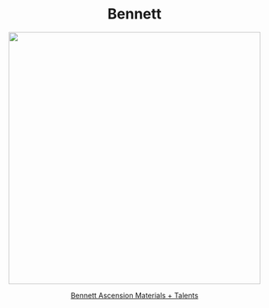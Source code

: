 <body>
  <div align="center">
    <h1> Bennett </h1>
<img src="https://static.wikia.nocookie.net/genshin-impact/images/f/f9/Personagem_Bennett_Desejo.png/revision/latest/scale-to-width/360?cb=20230717180941&path-prefix=pt-br" width=500>

<a href="https://github.com/lihgrandini/characterstp/blob/main/Bennett/Bennett.rar">Bennett Ascension Materials + Talents</a><br>
  
  </div>
</body>

